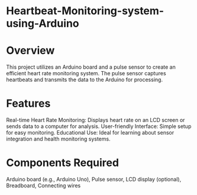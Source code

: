 # Heartbeat-Monitoring-system-using-Arduino
# Overview
This project utilizes an Arduino board and a pulse sensor to create an efficient heart rate monitoring system. The pulse sensor captures heartbeats and transmits the data to the Arduino for processing.

# Features
Real-time Heart Rate Monitoring: Displays heart rate on an LCD screen or sends data to a computer for analysis.
User-friendly Interface: Simple setup for easy monitoring.
Educational Use: Ideal for learning about sensor integration and health monitoring systems.

# Components Required
Arduino board (e.g., Arduino Uno), 
Pulse sensor, 
LCD display (optional), 
Breadboard, 
Connecting wires
